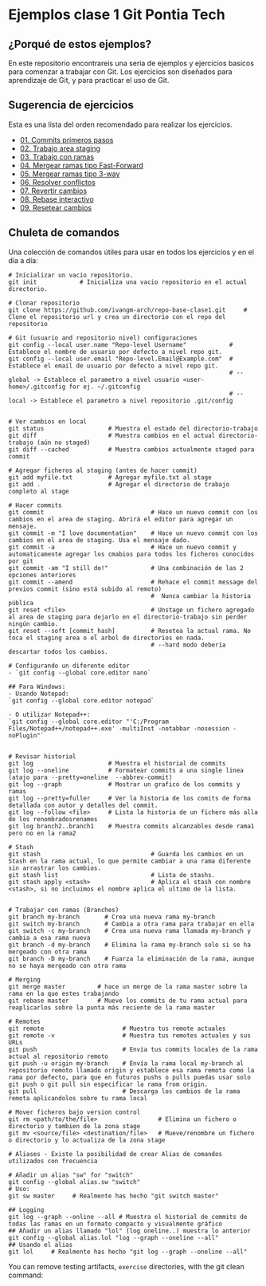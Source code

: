 
# Ejemplos clase 1 Git Pontia Tech

## ¿Porqué de estos ejemplos?

En este repositorio encontrareis una seria de ejemplos y ejercicios basicos para comenzar a trabajar con Git.
Los ejercicios son diseñados para aprendizaje de Git, y para practicar el uso de Git.


## Sugerencia de ejercicios

Esta es una lista del orden recomendado para realizar los ejercicios.

- [01. Commits primeros pasos](./ejercicios/01.Commit-primeros-pasos/README.md)
- [02. Trabajo area staging](./ejercicios/02.Trabajo-area-staging/README.md)
- [03. Trabajo con ramas](./ejercicios/03.Trabajo-con-ramas/README.md)
- [04. Mergear ramas tipo Fast-Forward](./ejercicios/04.Mergear-ramas/README.md)
- [05. Mergear ramas tipo 3-way](./ejercicios/05.Anexar-ramas-otras-formas/README.md)
- [06. Resolver conflictos](./ejercicios/06.Anexar-conflicto/README.md)
- [07. Revertir cambios](./ejercicios/07.Rebase-rama/README.md)
- [08. Rebase interactivo](./ejercicios/08.Revertir-cambios/README.md)
- [09. Resetear cambios](./ejercicios/09.Reset/README.md)


## Chuleta de comandos

Una colección de comandos útiles para usar en todos los ejercicios y en el día a día:

```shell
# Inicializar un vacio repositorio.
git init            # Inicializa una vacio repositorio en el actual directorio.

# Clonar repositorio
git clone https://github.com/ivangm-arch/repo-base-clase1.git     # Clone el repositorio url y crea un directorio con el repo del repositorio

# Git (usuario and repositorio nivel) configuraciones
git config --local user.name "Repo-level Username"            # Establece el nombre de usuario por defecto a nivel repo git.
git config --local user.email "Repo-level.Email@Example.com"  # Establece el email de usuario por defecto a nivel repo git.
                                                              # --global -> Establece el parametro a nivel usuario <user-home>/.gitconfig for ej. ~/.gitconfig
                                                              # --local -> Establece el parametro a nivel repositorio .git/config


# Ver cambios en local
git status                  # Muestra el estado del directorio-trabajo
git diff                    # Muestra cambios en el actual directorio-trabajo (aún no staged)
git diff --cached           # Muestra cambios actualmente staged para commit

# Agregar ficheros al staging (antes de hacer commit)
git add myfile.txt          # Agregar myfile.txt al stage
git add .                   # Agregar el directorio de trabajo completo al stage

# Hacer commits
git commit                              # Hace un nuevo commit con los cambios en el area de staging. Abrirá el editor para agregar un mensaje.
git commit -m "I love documentation"    # Hace un nuevo commit con los cambios en el area de staging. Usa el mensaje dado.
git commit -a                           # Hace un nuevo commit y automaticamente agregar los cmabios para todos los ficheros conocidos por git
git commit -am "I still do!"            # Una combinación de las 2 opciones anteriores
git commit --amend                      # Rehace el commit message del previos commit (sino está subido al remoto)
                                        #  Nunca cambiar la historia pública
git reset <file>                        # Unstage un fichero agregado al area de staging para dejarlo en el directorio-trabajo sin perder ningún cambio.
git reset --soft [commit_hash]          # Resetea la actual rama. No toca el staging area o el arbol de directorios en nada.
                                        # --hard modo debería descartar todos los cambios.

# Configurando un diferente editor
- `git config --global core.editor nano`

## Para Windows:
- Usando Notepad:
`git config --global core.editor notepad`

- O utilizar Notepad++:
`git config --global core.editor "'C:/Program Files/Notepad++/notepad++.exe' -multiInst -notabbar -nosession -noPlugin"`


# Revisar historial
git log                     # Muestra el historial de commits
git log --oneline           # Formatear commits a una single linea (atajo para --pretty=oneline  --abbrev-commit)
git log --graph             # Mostrar un grafico de los commits y ramas
git log --pretty=fuller     # Ver la historia de los comits de forma detallada con autor y detalles del commit.
git log --follow <file>     # Lista la historia de un fichero más alla de los renombradosrenames
git log branch2..branch1    # Muestra commits alcanzables desde rama1 pero no en la rama2

# Stash
git stash                               # Guarda los cambios en un Stash en la rama actual, lo que permite cambiar a una rama diferente sin arrastrar los cambios.
git stash list                          # Lista de stashs.
git stash apply <stash>                 # Aplica el stash con nombre <stash>, si no incluimos el nombre aplica el ultimo de la lista.


# Trabajar con ramas (Branches)
git branch my-branch       # Crea una nueva rama my-branch
git switch my-branch       # Cambia a otra rama para trabajar en ella
git switch -c my-branch    # Crea una nueva rama llamada my-branch y cambia a esa rama nueva
git branch -d my-branch    # Elimina la rama my-branch solo si se ha mergeado con otra rama
git branch -D my-branch    # Fuarza la eliminación de la rama, aunque no se haya mergeado con otra rama

# Merging
git merge master         # hace un merge de la rama master sobre la rama en la que estes trabajando
git rebase master        # Mueve los commits de tu rama actual para reaplicarlos sobre la punta más reciente de la rama master

# Remotes
git remote 						# Muestra tus remote actuales
git remote -v					# Muestra tus remotes actuales y sus URLs
git push 						# Envía tus commits locales de la rama actual al repositorio remoto
git push -u origin my-branch  	# Envía la rama local my-branch al repositorio remoto llamado origin y establece esa rama remota como la rama por defecto, para que en futuros pushs o pulls puedas usar solo git push o git pull sin especificar la rama from origin.
git pull						# Descarga los cambios de la rama remota aplicandolos sobre tu rama local

# Mover ficheros bajo version control
git rm <path/to/the/file>                 # Elimina un fichero o directorio y tambien de la zona stage 
git mv <source/file> <destination/file>   # Mueve/renombre un fichero o directorio y lo actualiza de la zona stage

# Aliases - Existe la posibilidad de crear Alias de comandos utilizados con frecuencia

# Añadir un alias "sw" for "switch"
git config --global alias.sw "switch"
# Uso:
git sw master     # Realmente has hecho "git switch master"

## Logging
git log --graph --online --all # Muestra el historial de commits de todas las ramas en un formato compacto y visualmente gráfico
## Añadir un alias llamado "lol" (log oneline..) muestra lo anterior
git config --global alias.lol "log --graph --oneline --all"
## Usando el alias
git lol     # Realmente has hecho "git log --graph --oneline --all"
```

You can remove testing artifacts, `exercise` directories, with the git clean command:
